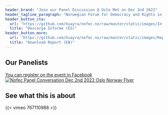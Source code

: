 ```yaml
---
header_brand: "Join our Panel Discussion @ Oslo Met on Dec 2nd 2022"
header_tagline_paragraph: "Norwegian Forum for Democracy and Rights in Ecuador -NOFEC- invites the civil society in Norway to participate, learn and discuss the systematic violations of human rights in Ecuador. You can start by reading our report (English and Spanish)."
header_button_cta:
  url: "https://github.com/huayra/nofec.no/raw/master/static/images/Informe%20sobre%20la%20situaci%C3%B3n%20de%20las%20graves%20violaciones%20del%20Estado%20de%20Derecho%20y%20de%20los%20derechos%20y%20libertades%20fundamentales%20en%20Ecuador.pdf"
  title: "Descarga Informe (ES)"
header_button_more:
  url: "https://github.com/huayra/nofec.no/raw/master/static/images/Report%20on%20the%20situation%20of%20serious%20violations%20of%20the%20rule%20of%20law%20and%20of%20fundamental%20rights%20and%20freedoms%20in%20Ecuador.pdf"
  title: "Download Report (EN)"
---
```

## Our Panelists
[You can register on the event in Facebook](https://www.facebook.com/events/1339132410256995)
[![Nofec Panel Conversation Dec 2nd 2022 Oslo Norway Flyer](images/NofecOslo2022_FlyerSmaller.jpg)](https://www.facebook.com/events/1339132410256995)
## See what this is about
{{< vimeo 767110988 >}}
